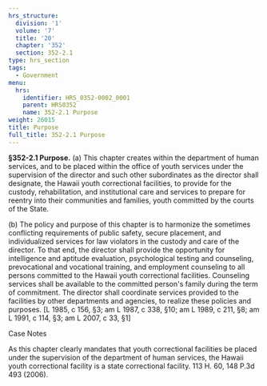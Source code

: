 ```yaml
---
hrs_structure:
  division: '1'
  volume: '7'
  title: '20'
  chapter: '352'
  section: 352-2.1
type: hrs_section
tags:
  - Government
menu:
  hrs:
    identifier: HRS_0352-0002_0001
    parent: HRS0352
    name: 352-2.1 Purpose
weight: 26015
title: Purpose
full_title: 352-2.1 Purpose
---
```

**§352-2.1 Purpose.** (a) This chapter creates within the department of human services, and to be placed within the office of youth services under the supervision of the director and such other subordinates as the director shall designate, the Hawaii youth correctional facilities, to provide for the custody, rehabilitation, and institutional care and services to prepare for reentry into their communities and families, youth committed by the courts of the State.

(b) The policy and purpose of this chapter is to harmonize the sometimes conflicting requirements of public safety, secure placement, and individualized services for law violators in the custody and care of the director. To that end, the director shall provide the opportunity for intelligence and aptitude evaluation, psychological testing and counseling, prevocational and vocational training, and employment counseling to all persons committed to the Hawaii youth correctional facilities. Counseling services shall be available to the committed person's family during the term of commitment. The director shall coordinate services provided to the facilities by other departments and agencies, to realize these policies and purposes. [L 1985, c 156, §3; am L 1987, c 338, §10; am L 1989, c 211, §8; am L 1991, c 114, §3; am L 2007, c 33, §1]

Case Notes

As this chapter clearly mandates that youth correctional facilities be placed under the supervision of the department of human services, the Hawaii youth correctional facility is a state correctional facility. 113 H. 60, 148 P.3d 493 (2006).